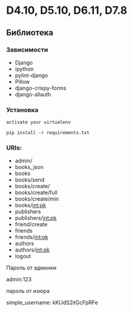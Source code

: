 # D4.10, D5.10, D6.11, D7.8
## Библиотека

### Зависимости
* Django
* ipython
* pylint-django
* Pillow
* django-crispy-forms
* django-allauth

### Установка 
`activate your virtualenv`

`pip install -r requirements.txt`

### URls:
* admin/
* books_json
* books 
* books/send
* books/create/
* books/create/full
* books/create/min
* books/<int:pk>
* publishers 
* publishers/<int:pk>
* friend/create
* friends
* friends/<int:pk>
* authors
* authors/<int:pk>
* logout

Пароль от админки

admin:123


пароль от изюра

simple_username: kKUdS2itGcFpRFe
